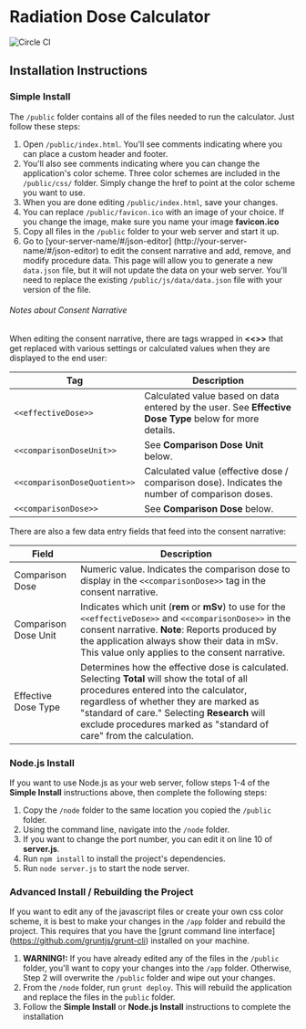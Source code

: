 # Radiation Dose Calculator
![Circle CI](https://circleci.com/gh/CranestyleLabs/RadiationDoseCalculator.png?circle-token=c352826043e69c5309b91e489d06f0a16e4b7392)

## Installation Instructions

### Simple Install

The `/public` folder contains all of the files needed to run the calculator. Just follow these steps:  

1. Open `/public/index.html`. You'll see comments indicating where you can place a custom header and footer. 
2. You'll also see comments indicating where you can change the application's color scheme. Three color schemes are included in the `/public/css/` folder. Simply change the href to point at the color scheme you want to use.
3. When you are done editing `/public/index.html`, save your changes.
4. You can replace `/public/favicon.ico` with an image of your choice. If you change the image, make sure you name your image **favicon.ico**
5. Copy all files in the `/public` folder to your web server and start it up.
6. Go to [your-server-name/#/json-editor] (http://your-server-name/#/json-editor) to edit the consent narrative and add, remove, and modify procedure data. This page will allow you to generate a new `data.json` file, but it will not update the data on your web server. You'll need to replace the existing `/public/js/data/data.json` file with your version of the file. 

###### Notes about Consent Narrative
When editing the consent narrative, there are tags wrapped in **<<>>** that get replaced with various settings or calculated values when they are displayed to the end user:

Tag | Description
--- | -----------
`<<effectiveDose>>` | Calculated value based on data entered by the user.  See **Effective Dose Type** below for more details.
`<<comparisonDoseUnit>>` | See **Comparison Dose Unit** below.  
`<<comparisonDoseQuotient>>` | Calculated value (effective dose / comparison dose). Indicates the number of comparison doses.
`<<comparisonDose>>` | See **Comparison Dose** below.

There are also a few data entry fields that feed into the consent narrative:

Field | Description
----- | -----------
Comparison Dose | Numeric value. Indicates the comparison dose to display in the `<<comparisonDose>>` tag in the consent narrative.
Comparison Dose Unit | Indicates which unit (**rem** or **mSv**) to use for the `<<effectiveDose>>` and `<<comparisonDose>>` in the consent narrative. **Note**: Reports produced by the application always show their data in mSv. This value only applies to the consent narrative.
Effective Dose Type | Determines how the effective dose is calculated. Selecting **Total** will show the total of all procedures entered into the calculator, regardless of whether they are marked as "standard of care." Selecting **Research** will exclude procedures marked as "standard of care" from the calculation.

### Node.js Install

If you want to use Node.js as your web server, follow steps 1-4 of the **Simple Install** instructions above, then complete the following steps:

1. Copy the `/node` folder to the same location you copied the `/public` folder.
2. Using the command line, navigate into the `/node` folder.
3. If you want to change the port number, you can edit it on line 10 of **server.js**.
4. Run `npm install` to install the project's dependencies.
5. Run `node server.js` to start the node server.

### Advanced Install / Rebuilding the Project

If you want to edit any of the javascript files or create your own css color scheme, it is best to make your changes in the `/app` folder and rebuild the project.  This requires that you have the [grunt command line interface] (https://github.com/gruntjs/grunt-cli) installed on your machine.

1. **WARNING!:** If you have already edited any of the files in the `/public` folder, you'll want to copy your changes into the `/app` folder. Otherwise, Step 2 will overwrite the `/public` folder and wipe out your changes.
2. From the `/node` folder, run `grunt deploy`. This will rebuild the application and replace the files in the `public` folder.
3. Follow the **Simple Install** or **Node.js Install** instructions to complete the installation  
